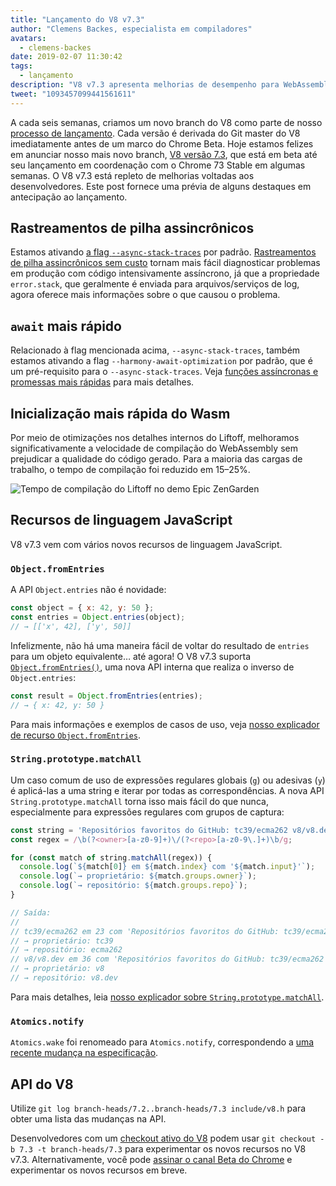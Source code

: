 ```yaml
---
title: "Lançamento do V8 v7.3"
author: "Clemens Backes, especialista em compiladores"
avatars:
  - clemens-backes
date: 2019-02-07 11:30:42
tags:
  - lançamento
description: "V8 v7.3 apresenta melhorias de desempenho para WebAssembly e async, rastreamentos de pilha assincrônicos, Object.fromEntries, String#matchAll e muito mais!"
tweet: "1093457099441561611"
---
```

A cada seis semanas, criamos um novo branch do V8 como parte de nosso [processo de lançamento](/docs/release-process). Cada versão é derivada do Git master do V8 imediatamente antes de um marco do Chrome Beta. Hoje estamos felizes em anunciar nosso mais novo branch, [V8 versão 7.3](https://chromium.googlesource.com/v8/v8.git/+log/branch-heads/7.3), que está em beta até seu lançamento em coordenação com o Chrome 73 Stable em algumas semanas. O V8 v7.3 está repleto de melhorias voltadas aos desenvolvedores. Este post fornece uma prévia de alguns destaques em antecipação ao lançamento.

<!--truncate-->
## Rastreamentos de pilha assincrônicos

Estamos ativando [a flag `--async-stack-traces`](/blog/fast-async#improved-developer-experience) por padrão. [Rastreamentos de pilha assincrônicos sem custo](https://bit.ly/v8-zero-cost-async-stack-traces) tornam mais fácil diagnosticar problemas em produção com código intensivamente assíncrono, já que a propriedade `error.stack`, que geralmente é enviada para arquivos/serviços de log, agora oferece mais informações sobre o que causou o problema.

## `await` mais rápido

Relacionado à flag mencionada acima, `--async-stack-traces`, também estamos ativando a flag `--harmony-await-optimization` por padrão, que é um pré-requisito para o `--async-stack-traces`. Veja [funções assíncronas e promessas mais rápidas](/blog/fast-async#await-under-the-hood) para mais detalhes.

## Inicialização mais rápida do Wasm

Por meio de otimizações nos detalhes internos do Liftoff, melhoramos significativamente a velocidade de compilação do WebAssembly sem prejudicar a qualidade do código gerado. Para a maioria das cargas de trabalho, o tempo de compilação foi reduzido em 15–25%.

![Tempo de compilação do Liftoff no [demo Epic ZenGarden](https://s3.amazonaws.com/mozilla-games/ZenGarden/EpicZenGarden.html)](/_img/v8-release-73/liftoff-epic.svg)

## Recursos de linguagem JavaScript

V8 v7.3 vem com vários novos recursos de linguagem JavaScript.

### `Object.fromEntries`

A API `Object.entries` não é novidade:

```js
const object = { x: 42, y: 50 };
const entries = Object.entries(object);
// → [['x', 42], ['y', 50]]
```

Infelizmente, não há uma maneira fácil de voltar do resultado de `entries` para um objeto equivalente… até agora! O V8 v7.3 suporta [`Object.fromEntries()`](/features/object-fromentries), uma nova API interna que realiza o inverso de `Object.entries`:

```js
const result = Object.fromEntries(entries);
// → { x: 42, y: 50 }
```

Para mais informações e exemplos de casos de uso, veja [nosso explicador de recurso `Object.fromEntries`](/features/object-fromentries).

### `String.prototype.matchAll`

Um caso comum de uso de expressões regulares globais (`g`) ou adesivas (`y`) é aplicá-las a uma string e iterar por todas as correspondências. A nova API `String.prototype.matchAll` torna isso mais fácil do que nunca, especialmente para expressões regulares com grupos de captura:

```js
const string = 'Repositórios favoritos do GitHub: tc39/ecma262 v8/v8.dev';
const regex = /\b(?<owner>[a-z0-9]+)\/(?<repo>[a-z0-9\.]+)\b/g;

for (const match of string.matchAll(regex)) {
  console.log(`${match[0]} em ${match.index} com '${match.input}'`);
  console.log(`→ proprietário: ${match.groups.owner}`);
  console.log(`→ repositório: ${match.groups.repo}`);
}

// Saída:
//
// tc39/ecma262 em 23 com 'Repositórios favoritos do GitHub: tc39/ecma262 v8/v8.dev'
// → proprietário: tc39
// → repositório: ecma262
// v8/v8.dev em 36 com 'Repositórios favoritos do GitHub: tc39/ecma262 v8/v8.dev'
// → proprietário: v8
// → repositório: v8.dev
```

Para mais detalhes, leia [nosso explicador sobre `String.prototype.matchAll`](/features/string-matchall).

### `Atomics.notify`

`Atomics.wake` foi renomeado para `Atomics.notify`, correspondendo a [uma recente mudança na especificação](https://github.com/tc39/ecma262/pull/1220).

## API do V8

Utilize `git log branch-heads/7.2..branch-heads/7.3 include/v8.h` para obter uma lista das mudanças na API.

Desenvolvedores com um [checkout ativo do V8](/docs/source-code#using-git) podem usar `git checkout -b 7.3 -t branch-heads/7.3` para experimentar os novos recursos no V8 v7.3. Alternativamente, você pode [assinar o canal Beta do Chrome](https://www.google.com/chrome/browser/beta.html) e experimentar os novos recursos em breve.
